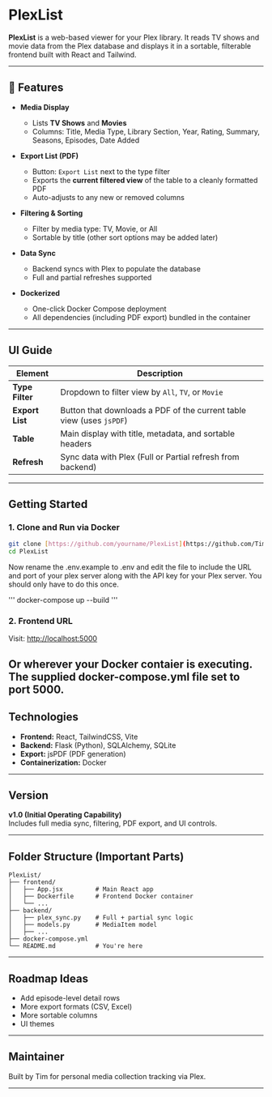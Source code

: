 # PlexList

**PlexList** is a web-based viewer for your Plex library. It reads TV shows and movie data from the Plex database and displays it in a sortable, filterable frontend built with React and Tailwind.

---

## 🔧 Features

- **Media Display**
  - Lists **TV Shows** and **Movies**
  - Columns: Title, Media Type, Library Section, Year, Rating, Summary, Seasons, Episodes, Date Added

- **Export List (PDF)**
  - Button: `Export List` next to the type filter
  - Exports the **current filtered view** of the table to a cleanly formatted PDF
  - Auto-adjusts to any new or removed columns

- **Filtering & Sorting**
  - Filter by media type: TV, Movie, or All
  - Sortable by title (other sort options may be added later)

- **Data Sync**
  - Backend syncs with Plex to populate the database
  - Full and partial refreshes supported

- **Dockerized**
  - One-click Docker Compose deployment
  - All dependencies (including PDF export) bundled in the container

---

## UI Guide

| Element         | Description                                                                 |
|----------------|-----------------------------------------------------------------------------|
| **Type Filter** | Dropdown to filter view by `All`, `TV`, or `Movie`                         |
| **Export List** | Button that downloads a PDF of the current table view (uses `jsPDF`)       |
| **Table**       | Main display with title, metadata, and sortable headers                    |
| **Refresh**     | Sync data with Plex (Full or Partial refresh from backend)                 |

---

## Getting Started

### 1. Clone and Run via Docker

```bash
git clone [https://github.com/yourname/PlexList](https://github.com/TimWoodburn/Plex_List.git)
cd PlexList
```
Now rename the .env.example to .env and edit the file to include the URL and port of your plex server along with the API key for your Plex server.  You should only have to do this once.

'''
docker-compose up --build
'''



### 2. Frontend URL

Visit: [http://localhost:5000](http://localhost:5000)

Or wherever your Docker contaier is executing. The supplied docker-compose.yml file set to port 5000.
---


## Technologies

- **Frontend:** React, TailwindCSS, Vite
- **Backend:** Flask (Python), SQLAlchemy, SQLite
- **Export:** jsPDF (PDF generation)
- **Containerization:** Docker

---

## Version

**v1.0 (Initial Operating Capability)**  
Includes full media sync, filtering, PDF export, and UI controls.

---

## Folder Structure (Important Parts)

```
PlexList/
├── frontend/
│   ├── App.jsx         # Main React app
│   ├── Dockerfile      # Frontend Docker container
│   └── ...
├── backend/
│   ├── plex_sync.py    # Full + partial sync logic
│   ├── models.py       # MediaItem model
│   ├── ...
├── docker-compose.yml
└── README.md           # You're here
```

---

## Roadmap Ideas

- Add episode-level detail rows
- More export formats (CSV, Excel)
- More sortable columns
- UI themes

---

## Maintainer

Built by Tim for personal media collection tracking via Plex.

---

